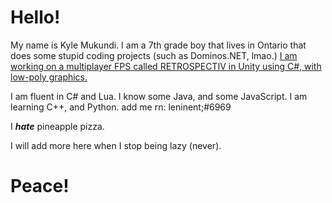 # Hello!

My name is Kyle Mukundi. I am a 7th grade boy that lives in Ontario that does some stupid coding projects (such as Dominos.NET, lmao.)
[I am working on a multiplayer FPS called RETROSPECTIV in Unity using C#, with low-poly graphics. ](https://www.retrospectivgame.com)

I am fluent in C# and Lua.
I know some Java, and some JavaScript.
I am learning C++, and Python.
add me rn: leninent;#6969 

I ***hate*** pineapple pizza.

I will add more here when I stop being lazy (never).




# Peace!
